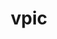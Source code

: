 ---
title: "vpic"
layout: cache
categories: [package, develop]
meta: {"versions": ["develop"], "compilers": ["gcc@=7.3.1"], "oss": ["amzn2"], "platforms": ["linux"], "targets": ["aarch64", "neoverse_n1", "x86_64_v3"], "stacks": ["aws-ahug", "aws-ahug-aarch64", "root"], "num_specs": 25, "num_specs_by_stack": {"aws-ahug-aarch64": 20, "root": 25, "aws-ahug": 5}}
spec_details: [{"hash": "7tcfccukadqmjxpgwxcdani52adwfkay", "compiler": "gcc@=7.3.1", "versions": ["develop"], "os": "amzn2", "platform": "linux", "target": "aarch64", "variants": ["build_system=cmake", "build_type=RelWithDebInfo", "generator=make", "~ipo"], "stacks": ["aws-ahug-aarch64", "root"], "size": "-", "tarball": "https://binaries.spack.io/develop/build_cache/linux-amzn2-aarch64/gcc-7.3.1/vpic-develop/linux-amzn2-aarch64-gcc-7.3.1-vpic-develop-7tcfccukadqmjxpgwxcdani52adwfkay.spack"}, {"hash": "rh66dqmhj6r2afw46nacacckri24h3aj", "compiler": "gcc@=7.3.1", "versions": ["develop"], "os": "amzn2", "platform": "linux", "target": "aarch64", "variants": ["build_system=cmake", "build_type=RelWithDebInfo", "generator=make", "~ipo"], "stacks": ["aws-ahug-aarch64", "root"], "size": "-", "tarball": "https://binaries.spack.io/develop/build_cache/linux-amzn2-aarch64/gcc-7.3.1/vpic-develop/linux-amzn2-aarch64-gcc-7.3.1-vpic-develop-rh66dqmhj6r2afw46nacacckri24h3aj.spack"}, {"hash": "57ttdlmb5ffuwiodgucgb4liljjk5e5f", "compiler": "gcc@=7.3.1", "versions": ["develop"], "os": "amzn2", "platform": "linux", "target": "aarch64", "variants": ["build_system=cmake", "build_type=Release", "generator=make", "~ipo"], "stacks": ["aws-ahug-aarch64", "root"], "size": "-", "tarball": "https://binaries.spack.io/develop/build_cache/linux-amzn2-aarch64/gcc-7.3.1/vpic-develop/linux-amzn2-aarch64-gcc-7.3.1-vpic-develop-57ttdlmb5ffuwiodgucgb4liljjk5e5f.spack"}, {"hash": "n3kyofq3n4rkwnugmcce7j5edjnbxd2u", "compiler": "gcc@=7.3.1", "versions": ["develop"], "os": "amzn2", "platform": "linux", "target": "aarch64", "variants": ["build_system=cmake", "build_type=Release", "generator=make", "~ipo"], "stacks": ["aws-ahug-aarch64", "root"], "size": "-", "tarball": "https://binaries.spack.io/develop/build_cache/linux-amzn2-aarch64/gcc-7.3.1/vpic-develop/linux-amzn2-aarch64-gcc-7.3.1-vpic-develop-n3kyofq3n4rkwnugmcce7j5edjnbxd2u.spack"}, {"hash": "cjibpohvchkqu47xlffmu6wlulf64yq2", "compiler": "gcc@=7.3.1", "versions": ["develop"], "os": "amzn2", "platform": "linux", "target": "aarch64", "variants": ["build_system=cmake", "build_type=Release", "generator=make", "~ipo"], "stacks": ["aws-ahug-aarch64", "root"], "size": "-", "tarball": "https://binaries.spack.io/develop/build_cache/linux-amzn2-aarch64/gcc-7.3.1/vpic-develop/linux-amzn2-aarch64-gcc-7.3.1-vpic-develop-cjibpohvchkqu47xlffmu6wlulf64yq2.spack"}, {"hash": "bpjsknnjxc7tfdfq6ko3ucmgoogz2jpw", "compiler": "gcc@=7.3.1", "versions": ["develop"], "os": "amzn2", "platform": "linux", "target": "aarch64", "variants": ["build_system=cmake", "build_type=RelWithDebInfo", "generator=make", "~ipo"], "stacks": ["aws-ahug-aarch64", "root"], "size": "-", "tarball": "https://binaries.spack.io/develop/build_cache/linux-amzn2-aarch64/gcc-7.3.1/vpic-develop/linux-amzn2-aarch64-gcc-7.3.1-vpic-develop-bpjsknnjxc7tfdfq6ko3ucmgoogz2jpw.spack"}, {"hash": "7akvvvqmlneb77p6e6fmyqvhn3t2vfuv", "compiler": "gcc@=7.3.1", "versions": ["develop"], "os": "amzn2", "platform": "linux", "target": "aarch64", "variants": ["build_system=cmake", "build_type=RelWithDebInfo", "generator=make", "~ipo"], "stacks": ["aws-ahug-aarch64", "root"], "size": "-", "tarball": "https://binaries.spack.io/develop/build_cache/linux-amzn2-aarch64/gcc-7.3.1/vpic-develop/linux-amzn2-aarch64-gcc-7.3.1-vpic-develop-7akvvvqmlneb77p6e6fmyqvhn3t2vfuv.spack"}, {"hash": "eukzeae3vfuigkprgwbwm7fpwgnqwppx", "compiler": "gcc@=7.3.1", "versions": ["develop"], "os": "amzn2", "platform": "linux", "target": "aarch64", "variants": ["build_system=cmake", "build_type=RelWithDebInfo", "generator=make", "~ipo"], "stacks": ["aws-ahug-aarch64", "root"], "size": "-", "tarball": "https://binaries.spack.io/develop/build_cache/linux-amzn2-aarch64/gcc-7.3.1/vpic-develop/linux-amzn2-aarch64-gcc-7.3.1-vpic-develop-eukzeae3vfuigkprgwbwm7fpwgnqwppx.spack"}, {"hash": "w2u2m5ruyaqcyta7j2iewn66rb47qrs5", "compiler": "gcc@=7.3.1", "versions": ["develop"], "os": "amzn2", "platform": "linux", "target": "aarch64", "variants": ["build_system=cmake", "build_type=RelWithDebInfo", "generator=make", "~ipo"], "stacks": ["aws-ahug-aarch64", "root"], "size": "-", "tarball": "https://binaries.spack.io/develop/build_cache/linux-amzn2-aarch64/gcc-7.3.1/vpic-develop/linux-amzn2-aarch64-gcc-7.3.1-vpic-develop-w2u2m5ruyaqcyta7j2iewn66rb47qrs5.spack"}, {"hash": "ffeb2d3rjmiodfqsbl7zx5hzbmoygfvc", "compiler": "gcc@=7.3.1", "versions": ["develop"], "os": "amzn2", "platform": "linux", "target": "aarch64", "variants": ["build_system=cmake", "build_type=RelWithDebInfo", "generator=make", "~ipo"], "stacks": ["aws-ahug-aarch64", "root"], "size": "-", "tarball": "https://binaries.spack.io/develop/build_cache/linux-amzn2-aarch64/gcc-7.3.1/vpic-develop/linux-amzn2-aarch64-gcc-7.3.1-vpic-develop-ffeb2d3rjmiodfqsbl7zx5hzbmoygfvc.spack"}, {"hash": "blcp5p5bwnxiw6usu7tcd3b6xg4y3mrq", "compiler": "gcc@=7.3.1", "versions": ["develop"], "os": "amzn2", "platform": "linux", "target": "neoverse_n1", "variants": ["build_system=cmake", "build_type=Release", "generator=make", "~ipo"], "stacks": ["aws-ahug-aarch64", "root"], "size": "-", "tarball": "https://binaries.spack.io/develop/build_cache/linux-amzn2-neoverse_n1/gcc-7.3.1/vpic-develop/linux-amzn2-neoverse_n1-gcc-7.3.1-vpic-develop-blcp5p5bwnxiw6usu7tcd3b6xg4y3mrq.spack"}, {"hash": "3fbstf25z6fakh3ro6spft3huku2f6ku", "compiler": "gcc@=7.3.1", "versions": ["develop"], "os": "amzn2", "platform": "linux", "target": "neoverse_n1", "variants": ["build_system=cmake", "build_type=RelWithDebInfo", "generator=make", "~ipo"], "stacks": ["aws-ahug-aarch64", "root"], "size": "-", "tarball": "https://binaries.spack.io/develop/build_cache/linux-amzn2-neoverse_n1/gcc-7.3.1/vpic-develop/linux-amzn2-neoverse_n1-gcc-7.3.1-vpic-develop-3fbstf25z6fakh3ro6spft3huku2f6ku.spack"}, {"hash": "5ksdrw66tu6qd35bd6c7shzahyarzmwq", "compiler": "gcc@=7.3.1", "versions": ["develop"], "os": "amzn2", "platform": "linux", "target": "neoverse_n1", "variants": ["build_system=cmake", "build_type=RelWithDebInfo", "generator=make", "~ipo"], "stacks": ["aws-ahug-aarch64", "root"], "size": "-", "tarball": "https://binaries.spack.io/develop/build_cache/linux-amzn2-neoverse_n1/gcc-7.3.1/vpic-develop/linux-amzn2-neoverse_n1-gcc-7.3.1-vpic-develop-5ksdrw66tu6qd35bd6c7shzahyarzmwq.spack"}, {"hash": "2f4ttalchbzaq3lcqrg2nnkjurlokzg4", "compiler": "gcc@=7.3.1", "versions": ["develop"], "os": "amzn2", "platform": "linux", "target": "neoverse_n1", "variants": ["build_system=cmake", "build_type=RelWithDebInfo", "generator=make", "~ipo"], "stacks": ["aws-ahug-aarch64", "root"], "size": "-", "tarball": "https://binaries.spack.io/develop/build_cache/linux-amzn2-neoverse_n1/gcc-7.3.1/vpic-develop/linux-amzn2-neoverse_n1-gcc-7.3.1-vpic-develop-2f4ttalchbzaq3lcqrg2nnkjurlokzg4.spack"}, {"hash": "gtm3ojravkkmg2z3nkvis2ws7qmhexq7", "compiler": "gcc@=7.3.1", "versions": ["develop"], "os": "amzn2", "platform": "linux", "target": "neoverse_n1", "variants": ["build_system=cmake", "build_type=RelWithDebInfo", "generator=make", "~ipo"], "stacks": ["aws-ahug-aarch64", "root"], "size": "-", "tarball": "https://binaries.spack.io/develop/build_cache/linux-amzn2-neoverse_n1/gcc-7.3.1/vpic-develop/linux-amzn2-neoverse_n1-gcc-7.3.1-vpic-develop-gtm3ojravkkmg2z3nkvis2ws7qmhexq7.spack"}, {"hash": "sx753qdqrhuixtbmi4elamkle25cpnd4", "compiler": "gcc@=7.3.1", "versions": ["develop"], "os": "amzn2", "platform": "linux", "target": "neoverse_n1", "variants": ["build_system=cmake", "build_type=RelWithDebInfo", "generator=make", "~ipo"], "stacks": ["aws-ahug-aarch64", "root"], "size": "-", "tarball": "https://binaries.spack.io/develop/build_cache/linux-amzn2-neoverse_n1/gcc-7.3.1/vpic-develop/linux-amzn2-neoverse_n1-gcc-7.3.1-vpic-develop-sx753qdqrhuixtbmi4elamkle25cpnd4.spack"}, {"hash": "t5lhfaa33ezmul6bxulqdgjfz4afp3dd", "compiler": "gcc@=7.3.1", "versions": ["develop"], "os": "amzn2", "platform": "linux", "target": "neoverse_n1", "variants": ["build_system=cmake", "build_type=RelWithDebInfo", "generator=make", "~ipo"], "stacks": ["aws-ahug-aarch64", "root"], "size": "-", "tarball": "https://binaries.spack.io/develop/build_cache/linux-amzn2-neoverse_n1/gcc-7.3.1/vpic-develop/linux-amzn2-neoverse_n1-gcc-7.3.1-vpic-develop-t5lhfaa33ezmul6bxulqdgjfz4afp3dd.spack"}, {"hash": "s5s43exm56bagbtby25n56nib4n4g54v", "compiler": "gcc@=7.3.1", "versions": ["develop"], "os": "amzn2", "platform": "linux", "target": "neoverse_n1", "variants": ["build_system=cmake", "build_type=RelWithDebInfo", "generator=make", "~ipo"], "stacks": ["aws-ahug-aarch64", "root"], "size": "-", "tarball": "https://binaries.spack.io/develop/build_cache/linux-amzn2-neoverse_n1/gcc-7.3.1/vpic-develop/linux-amzn2-neoverse_n1-gcc-7.3.1-vpic-develop-s5s43exm56bagbtby25n56nib4n4g54v.spack"}, {"hash": "jex4mutn6u3hkq63viy2hy7gjmzisuk5", "compiler": "gcc@=7.3.1", "versions": ["develop"], "os": "amzn2", "platform": "linux", "target": "neoverse_n1", "variants": ["build_system=cmake", "build_type=Release", "generator=make", "~ipo"], "stacks": ["aws-ahug-aarch64", "root"], "size": "-", "tarball": "https://binaries.spack.io/develop/build_cache/linux-amzn2-neoverse_n1/gcc-7.3.1/vpic-develop/linux-amzn2-neoverse_n1-gcc-7.3.1-vpic-develop-jex4mutn6u3hkq63viy2hy7gjmzisuk5.spack"}, {"hash": "wh2sgc4je3pco2iypotqwtkylyuygs5i", "compiler": "gcc@=7.3.1", "versions": ["develop"], "os": "amzn2", "platform": "linux", "target": "neoverse_n1", "variants": ["build_system=cmake", "build_type=Release", "generator=make", "~ipo"], "stacks": ["aws-ahug-aarch64", "root"], "size": "-", "tarball": "https://binaries.spack.io/develop/build_cache/linux-amzn2-neoverse_n1/gcc-7.3.1/vpic-develop/linux-amzn2-neoverse_n1-gcc-7.3.1-vpic-develop-wh2sgc4je3pco2iypotqwtkylyuygs5i.spack"}, {"hash": "fgoakevlmq2pov2ohpwwgljv5eqz6b2m", "compiler": "gcc@=7.3.1", "versions": ["develop"], "os": "amzn2", "platform": "linux", "target": "x86_64_v3", "variants": ["build_system=cmake", "build_type=RelWithDebInfo", "generator=make", "~ipo"], "stacks": ["aws-ahug", "root"], "size": "-", "tarball": "https://binaries.spack.io/develop/build_cache/linux-amzn2-x86_64_v3/gcc-7.3.1/vpic-develop/linux-amzn2-x86_64_v3-gcc-7.3.1-vpic-develop-fgoakevlmq2pov2ohpwwgljv5eqz6b2m.spack"}, {"hash": "khzwxvtl3bqipzn5nwzps5fa7e7rjgso", "compiler": "gcc@=7.3.1", "versions": ["develop"], "os": "amzn2", "platform": "linux", "target": "x86_64_v3", "variants": ["build_system=cmake", "build_type=Release", "generator=make", "~ipo"], "stacks": ["aws-ahug", "root"], "size": "-", "tarball": "https://binaries.spack.io/develop/build_cache/linux-amzn2-x86_64_v3/gcc-7.3.1/vpic-develop/linux-amzn2-x86_64_v3-gcc-7.3.1-vpic-develop-khzwxvtl3bqipzn5nwzps5fa7e7rjgso.spack"}, {"hash": "ymnezkw53wryi4u6kabq6mfadkgkxwwa", "compiler": "gcc@=7.3.1", "versions": ["develop"], "os": "amzn2", "platform": "linux", "target": "x86_64_v3", "variants": ["build_system=cmake", "build_type=Release", "generator=make", "~ipo"], "stacks": ["aws-ahug", "root"], "size": "-", "tarball": "https://binaries.spack.io/develop/build_cache/linux-amzn2-x86_64_v3/gcc-7.3.1/vpic-develop/linux-amzn2-x86_64_v3-gcc-7.3.1-vpic-develop-ymnezkw53wryi4u6kabq6mfadkgkxwwa.spack"}, {"hash": "v7ujh7eqdngxc7tsabd4szxypo6qdtk2", "compiler": "gcc@=7.3.1", "versions": ["develop"], "os": "amzn2", "platform": "linux", "target": "x86_64_v3", "variants": ["build_system=cmake", "build_type=Release", "generator=make", "~ipo"], "stacks": ["aws-ahug", "root"], "size": "-", "tarball": "https://binaries.spack.io/develop/build_cache/linux-amzn2-x86_64_v3/gcc-7.3.1/vpic-develop/linux-amzn2-x86_64_v3-gcc-7.3.1-vpic-develop-v7ujh7eqdngxc7tsabd4szxypo6qdtk2.spack"}, {"hash": "sk3d4zsaghfzfhdfdr4bep3dnsnphe7v", "compiler": "gcc@=7.3.1", "versions": ["develop"], "os": "amzn2", "platform": "linux", "target": "x86_64_v3", "variants": ["build_system=cmake", "build_type=RelWithDebInfo", "generator=make", "~ipo"], "stacks": ["aws-ahug", "root"], "size": "-", "tarball": "https://binaries.spack.io/develop/build_cache/linux-amzn2-x86_64_v3/gcc-7.3.1/vpic-develop/linux-amzn2-x86_64_v3-gcc-7.3.1-vpic-develop-sk3d4zsaghfzfhdfdr4bep3dnsnphe7v.spack"}]
---